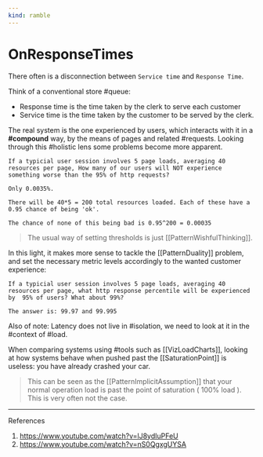 ```yaml
---
kind: ramble
---
```


# OnResponseTimes

There often is a disconnection between `Service time` and `Response Time`.

Think of a conventional store #queue:

* Response time is the time taken by the clerk to serve each customer
* Service time is the time taken by the customer to be served by the clerk.

The real system is the one experienced by users, which interacts with it in a __#compound__ way, by the means of pages and related #requests. Looking through this #holistic lens some problems become more apparent.

```example
If a typicial user session involves 5 page loads, averaging 40 resources per page, How many of our users will NOT experience something worse than the 95% of http requests? 
     
Only 0.0035%.

There will be 40*5 = 200 total resources loaded. Each of these have a 0.95 chance of being 'ok'.

The chance of none of this being bad is 0.95^200 = 0.00035
```

> The usual way of setting thresholds is just [[PatternWishfulThinking]].

In this light, it makes more sense to tackle the [[PatternDuality]] problem, and set the necessary metric levels accordingly to the wanted customer experience:

```example
If a typicial user session involves 5 page loads, averaging 40 resources per page, what http response percentile will be experienced by  95% of users? What about 99%? 

The answer is: 99.97 and 99.995
```

Also of note: Latency does not live in #isolation, we need to look at it in the #context of #load.

When comparing systems using #tools such as [[VizLoadCharts]], looking at how systems behave when pushed past the [[SaturationPoint]] is useless: you have already crashed your car.

> This can be seen as the [[PatternImplicitAssumption]] that your normal operation load is past the point of saturation ( 100% load ). This is very often not the case.

___

References

1. <https://www.youtube.com/watch?v=lJ8ydIuPFeU>
2. <https://www.youtube.com/watch?v=nS0QgxgUYSA>
